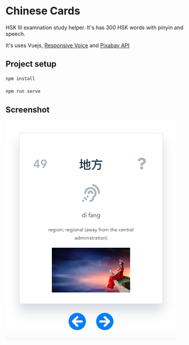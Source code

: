 # Chinese Cards

HSK III examnation study helper. It's has 300 HSK words with pinyin and speech.

It's uses Vuejs, [Responsive Voice](https://responsivevoice.org) and [Pixabay API](https://pixabay.com)

## Project setup

```js
npm install

npm run serve
```

## Screenshot

![ChineseCards](screenshot.png)
